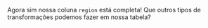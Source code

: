 Agora sim nossa coluna `region` está completa! Que outros tipos de transformações podemos fazer em nossa tabela?